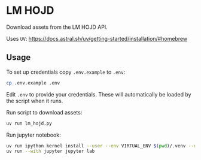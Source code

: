 # LM HOJD

Download assets from the LM HOJD API.

Uses `UV`: https://docs.astral.sh/uv/getting-started/installation/#homebrew

## Usage

To set up credentials copy `.env.example` to `.env`:
```sh
cp .env.example .env
```

Edit `.env` to provide your credentials. These will automatically be loaded by the script when it runs.

Run script to download assets:
```sh
uv run lm_hojd.py
```

Run jupyter notebook:
```sh
uv run ipython kernel install --user --env VIRTUAL_ENV $(pwd)/.venv --name=project
uv run --with jupyter jupyter lab
```
